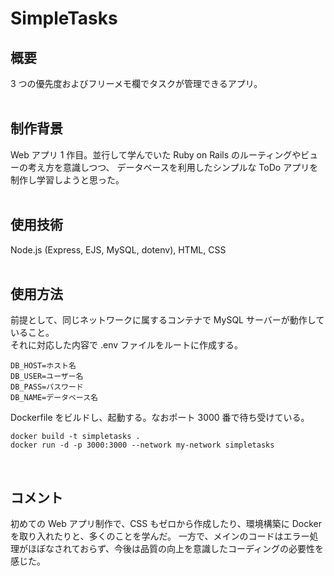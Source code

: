 # SimpleTasks

## 概要
3 つの優先度およびフリーメモ欄でタスクが管理できるアプリ。
<br><br>

## 制作背景
Web アプリ 1 作目。並行して学んでいた Ruby on Rails のルーティングやビューの考え方を意識しつつ、
データベースを利用したシンプルな ToDo アプリを制作し学習しようと思った。
<br><br>

## 使用技術
Node.js (Express, EJS, MySQL, dotenv), HTML, CSS
<br><br>

## 使用方法
前提として、同じネットワークに属するコンテナで MySQL サーバーが動作していること。<br>
それに対応した内容で .env ファイルをルートに作成する。
```
DB_HOST=ホスト名
DB_USER=ユーザー名
DB_PASS=パスワード
DB_NAME=データベース名
```
Dockerfile をビルドし、起動する。なおポート 3000 番で待ち受けている。
```
docker build -t simpletasks .
docker run -d -p 3000:3000 --network my-network simpletasks
```
<br>

## コメント
初めての Web アプリ制作で、CSS もゼロから作成したり、環境構築に Docker を取り入れたりと、多くのことを学んだ。
一方で、メインのコードはエラー処理がほぼなされておらず、今後は品質の向上を意識したコーディングの必要性を感じた。
